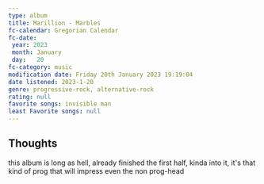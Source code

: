 ```yaml
---
type: album 
title: Marillion - Marbles
fc-calendar: Gregorian Calendar
fc-date: 
 year: 2023
 month: January
 day:   20
fc-category: music
modification date: Friday 20th January 2023 19:19:04
date listened: 2023-1-20 
genre: progressive-rock, alternative-rock 
rating: null
favorite songs: invisible man
least Favorite songs: null
---
```

## Thoughts

this album is long as hell, already finished the first half, kinda into it, it's that kind of prog that will impress even the non prog-head